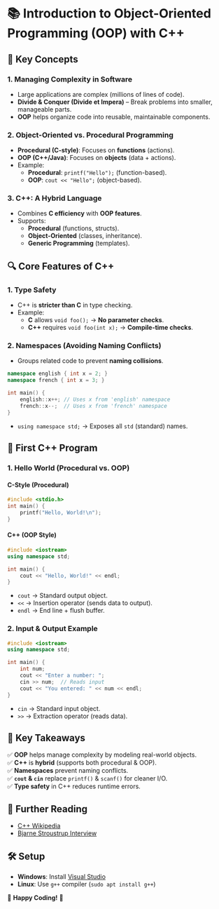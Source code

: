 # 📚 Introduction to Object-Oriented Programming (OOP) with C++  

## 🎯 **Key Concepts**  

### **1. Managing Complexity in Software**  
- Large applications are complex (millions of lines of code).  
- **Divide & Conquer (Divide et Impera)** – Break problems into smaller, manageable parts.  
- **OOP** helps organize code into reusable, maintainable components.  

### **2. Object-Oriented vs. Procedural Programming**  
- **Procedural (C-style)**: Focuses on **functions** (actions).  
- **OOP (C++/Java)**: Focuses on **objects** (data + actions).  
- Example:  
  - **Procedural**: `printf("Hello");` (function-based).  
  - **OOP**: `cout << "Hello";` (object-based).  

### **3. C++: A Hybrid Language**  
- Combines **C efficiency** with **OOP features**.  
- Supports:  
  - **Procedural** (functions, structs).  
  - **Object-Oriented** (classes, inheritance).  
  - **Generic Programming** (templates).  



## 🔍 **Core Features of C++**  

### **1. Type Safety**  
- C++ is **stricter than C** in type checking.  
- Example:  
  - **C** allows `void foo();` → **No parameter checks**.  
  - **C++** requires `void foo(int x);` → **Compile-time checks**.  

### **2. Namespaces (Avoiding Naming Conflicts)**  
- Groups related code to prevent **naming collisions**.  
```cpp  
namespace english { int x = 2; }  
namespace french { int x = 3; }  

int main() {  
    english::x++; // Uses x from 'english' namespace  
    french::x--;  // Uses x from 'french' namespace  
}  
```  
- `using namespace std;` → Exposes all `std` (standard) names.  



## 🚀 **First C++ Program**  

### **1. Hello World (Procedural vs. OOP)**  
#### **C-Style (Procedural)**  
```cpp  
#include <stdio.h>  
int main() {  
    printf("Hello, World!\n");  
}  
```  
#### **C++ (OOP Style)**  
```cpp  
#include <iostream>  
using namespace std;  

int main() {  
    cout << "Hello, World!" << endl;  
}  
```  
- `cout` → Standard output object.  
- `<<` → Insertion operator (sends data to output).  
- `endl` → End line + flush buffer.  

### **2. Input & Output Example**  
```cpp  
#include <iostream>  
using namespace std;  

int main() {  
    int num;  
    cout << "Enter a number: ";  
    cin >> num;  // Reads input  
    cout << "You entered: " << num << endl;  
}  
```  
- `cin` → Standard input object.  
- `>>` → Extraction operator (reads data).  



## 🔑 **Key Takeaways**  
✅ **OOP** helps manage complexity by modeling real-world objects.  
✅ **C++** is **hybrid** (supports both procedural & OOP).  
✅ **Namespaces** prevent naming conflicts.  
✅ **`cout` & `cin`** replace `printf()` & `scanf()` for cleaner I/O.  
✅ **Type safety** in C++ reduces runtime errors.  



## 📖 **Further Reading**  
- [C++ Wikipedia](https://en.wikipedia.org/wiki/C%2B%2B)  
- [Bjarne Stroustrup Interview](http://www.linuxjournal.com/article/7055)  

## 🛠 **Setup**  
- **Windows**: Install [Visual Studio](https://visualstudio.microsoft.com/)  
- **Linux**: Use `g++` compiler (`sudo apt install g++`)  

🚀 **Happy Coding!** 🚀
